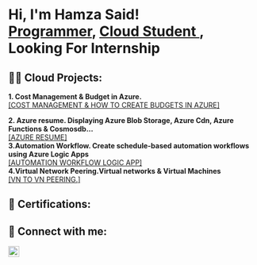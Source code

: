 <h1>Hi, I'm Hamza Said! <br/><a href="https://github.com/nsohamza">Programmer</a>, <a href="https://www.linkedin.com/in/hamza-said-mohamed-b2101524b/">Cloud Student </a>, <a> Looking For Internship</a></h1>

<h2>👨‍💻 Cloud Projects:</h2>
 <b>1. Cost Management & Budget in Azure.</b>
 <a href ="https://github.com/nsohamza/Budget"> <br> [COST MANAGEMENT & HOW TO CREATE BUDGETS IN AZURE]</br> </a>
 
 <b>2. Azure resume. Displaying Azure Blob Storage, Azure Cdn, Azure Functions & Cosmosdb...</b>
 <a href="https://github.com/nsohamza/azure-resume"> <br> [AZURE RESUME] </br> </a>
 <b>3.Automation Workflow. Create schedule-based automation workflows using Azure Logic Apps </b>
 <a href="https://github.com/nsohamza/TrainSchedule"> <br> [AUTOMATION WORKFLOW LOGIC APP] </br> </a>
 <b>4.Virtual Network Peering.Virtual networks & Virtual Machines</b>
 <a href="https://github.com/nsohamza/Virtual-Network-Peering"><br> [VN TO VN PEERING.] </br> </a>


<h2>📝 Certifications: </h2>




<h2> 🤳 Connect with me:</h2>

[<img align="left" alt="Hamza | LinkedIn" width="22px" src="https://cdn.jsdelivr.net/npm/simple-icons@v3/icons/linkedin.svg" />][linkedin]

[linkedin]: https://www.linkedin.com/in/hamza-said-mohamed-b2101524b/


